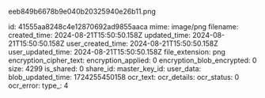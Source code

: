 eeb849b6678b9e040b20325940e26b11.png

id: 41555aa8248c4e12870692ad9855aaca
mime: image/png
filename: 
created_time: 2024-08-21T15:50:50.158Z
updated_time: 2024-08-21T15:50:50.158Z
user_created_time: 2024-08-21T15:50:50.158Z
user_updated_time: 2024-08-21T15:50:50.158Z
file_extension: png
encryption_cipher_text: 
encryption_applied: 0
encryption_blob_encrypted: 0
size: 4299
is_shared: 0
share_id: 
master_key_id: 
user_data: 
blob_updated_time: 1724255450158
ocr_text: 
ocr_details: 
ocr_status: 0
ocr_error: 
type_: 4
